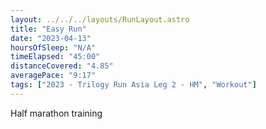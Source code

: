 ```yaml
---
layout: ../../../layouts/RunLayout.astro
title: "Easy Run"
date: "2023-04-13"
hoursOfSleep: "N/A"
timeElapsed: "45:00"
distanceCovered: "4.85"
averagePace: "9:17"
tags: ["2023 - Trilogy Run Asia Leg 2 - HM", "Workout"]
---
```


Half marathon training

